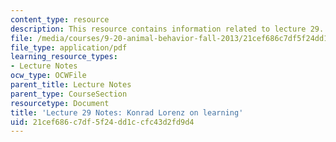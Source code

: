 ```yaml
---
content_type: resource
description: This resource contains information related to lecture 29.
file: /media/courses/9-20-animal-behavior-fall-2013/21cef686c7df5f24dd1ccfc43d2fd9d4_MIT9_20F13_Lec29.pdf
file_type: application/pdf
learning_resource_types:
- Lecture Notes
ocw_type: OCWFile
parent_title: Lecture Notes
parent_type: CourseSection
resourcetype: Document
title: 'Lecture 29 Notes: Konrad Lorenz on learning'
uid: 21cef686-c7df-5f24-dd1c-cfc43d2fd9d4
---
```

